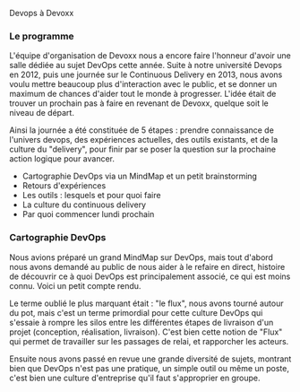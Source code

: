 Devops à Devoxx### Le programmeL'équipe d'organisation de Devoxx nous a encore faire l'honneur d'avoir une salle dédiée au sujet DevOps cette année. Suite à notre université Devops en 2012, puis une journée sur le Continuous Delivery en 2013, nous avons voulu mettre beaucoup plus d'interaction avec le public, et se donner un maximum de chances d'aider tout le monde à progresser. L'idée était de trouver un prochain pas à faire en revenant de Devoxx, quelque soit le niveau de départ. Ainsi la journée a été constituée de 5 étapes : prendre connaissance de l'univers devops, des expériences actuelles, des outils existants, et de la culture du "delivery", pour finir par se poser la question sur la prochaine action logique pour avancer.   * Cartographie DevOps via un MindMap et un petit brainstorming   * Retours d'expériences   * Les outils : lesquels et pour quoi faire   * La culture du continuous delivery   * Par quoi commencer lundi prochain### Cartographie DevOpsNous avions préparé un grand MindMap sur DevOps, mais tout d'abord nous avons demandé au public de nous aider à le refaire en direct, histoire de découvrir ce à quoi DevOps est principalement associé, ce qui est moins connu. Voici un petit compte rendu.Le terme oublié le plus marquant était : "le flux", nous avons tourné autour du pot, mais c'est un terme primordial pour cette culture DevOps qui s'essaie à rompre les silos entre les différentes étapes de livraison d'un projet (conception, réalisation, livraison). C'est bien cette notion de "Flux" qui permet de travailler sur les passages de relai, et rapporcher les acteurs.Ensuite nous avons passé en revue une grande diversité de sujets, montrant bien que DevOps n'est pas une pratique, un simple outil ou même un poste, c'est bien une culture d'entreprise qu'il faut s'approprier en groupe.